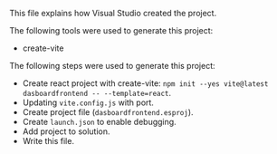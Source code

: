 This file explains how Visual Studio created the project.

The following tools were used to generate this project:
- create-vite

The following steps were used to generate this project:
- Create react project with create-vite: `npm init --yes vite@latest dasboardfrontend -- --template=react`.
- Updating `vite.config.js` with port.
- Create project file (`dasboardfrontend.esproj`).
- Create `launch.json` to enable debugging.
- Add project to solution.
- Write this file.
